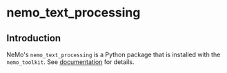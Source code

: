 **nemo_text_processing**
==========================

Introduction
------------

NeMo's `nemo_text_processing` is a Python package that is installed with the `nemo_toolkit`. 
See [documentation](https://docs.nvidia.com/deeplearning/nemo/user-guide/docs/en/main/nlp/text_normalization/intro.html) for details.